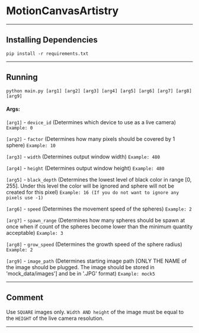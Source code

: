 # MotionCanvasArtistry

-- --
## Installing Dependencies
`pip install -r requirements.txt`
-- --

## Running
`python main.py [arg1] [arg2] [arg3] [arg4] [arg5] [arg6] [arg7] [arg8] [arg9]`

#### Args:

`[arg1]` - `device_id` (Determines which device to use as a live camera) `Example: 0`

`[arg2]` - `factor` (Determines how many pixels should be covered by 1 sphere) `Example: 10`

`[arg3]` - `width` (Determines output window width) `Example: 480`

`[arg4]` - `height` (Determines output window height) `Example: 480`

`[arg5]` - `black_depth` (Determines the lowest level of black color in range [0, 255]. Under this level the color will be ignored and sphere will not be created for this pixel) `Example: 16 (If you do not want to ignore any pixels use -1)`

`[arg6]` - `speed` (Determines the movement speed of the spheres) `Example: 2`

`[arg7]` - `spawn_range` (Determines how many spheres should be spawn at once when if count of the spheres become lower than the minimum quantity acceptable) `Example: 3`

`[arg8]` - `grow_speed` (Determines the growth speed of the sphere radius) `Example: 2`

`[arg9]` - `image_path` (Determines starting image path [ONLY THE NAME of the image should be plugged. The image should be stored in 'mock_data/images'] and be in '.JPG' format) `Example: mock5`

-- --

## Comment
Use `SQUARE` images only. `Width AND height` of the image must be equal to the `HEIGHT` of the live camera resolution.

-- --